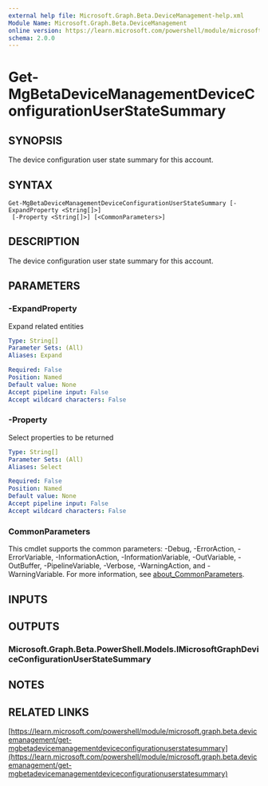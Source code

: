 ```yaml
---
external help file: Microsoft.Graph.Beta.DeviceManagement-help.xml
Module Name: Microsoft.Graph.Beta.DeviceManagement
online version: https://learn.microsoft.com/powershell/module/microsoft.graph.beta.devicemanagement/get-mgbetadevicemanagementdeviceconfigurationuserstatesummary
schema: 2.0.0
---
```


# Get-MgBetaDeviceManagementDeviceConfigurationUserStateSummary

## SYNOPSIS
The device configuration user state summary for this account.

## SYNTAX

```
Get-MgBetaDeviceManagementDeviceConfigurationUserStateSummary [-ExpandProperty <String[]>]
 [-Property <String[]>] [<CommonParameters>]
```

## DESCRIPTION
The device configuration user state summary for this account.

## PARAMETERS

### -ExpandProperty
Expand related entities

```yaml
Type: String[]
Parameter Sets: (All)
Aliases: Expand

Required: False
Position: Named
Default value: None
Accept pipeline input: False
Accept wildcard characters: False
```

### -Property
Select properties to be returned

```yaml
Type: String[]
Parameter Sets: (All)
Aliases: Select

Required: False
Position: Named
Default value: None
Accept pipeline input: False
Accept wildcard characters: False
```

### CommonParameters
This cmdlet supports the common parameters: -Debug, -ErrorAction, -ErrorVariable, -InformationAction, -InformationVariable, -OutVariable, -OutBuffer, -PipelineVariable, -Verbose, -WarningAction, and -WarningVariable. For more information, see [about_CommonParameters](http://go.microsoft.com/fwlink/?LinkID=113216).

## INPUTS

## OUTPUTS

### Microsoft.Graph.Beta.PowerShell.Models.IMicrosoftGraphDeviceConfigurationUserStateSummary
## NOTES

## RELATED LINKS

[https://learn.microsoft.com/powershell/module/microsoft.graph.beta.devicemanagement/get-mgbetadevicemanagementdeviceconfigurationuserstatesummary](https://learn.microsoft.com/powershell/module/microsoft.graph.beta.devicemanagement/get-mgbetadevicemanagementdeviceconfigurationuserstatesummary)



